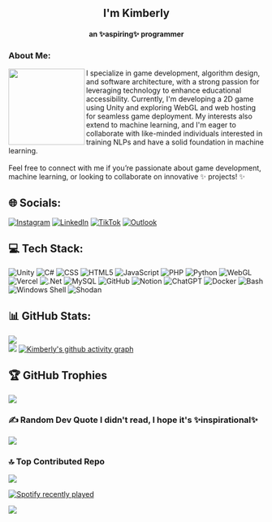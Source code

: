 <h2 align="center">I'm Kimberly</h2>
<h4 align="center">an ✨aspiring✨ programmer</h4>
<h3>About Me:</h3>

<img align="left" height="150" src="https://i.pinimg.com/564x/07/b2/c0/07b2c0385936174d0961e1e2f71f66b1.jpg"  />

I specialize in game development, algorithm design, and software architecture, with a strong passion for leveraging technology to enhance educational accessibility. Currently, I'm developing a 2D game using Unity and exploring WebGL and web hosting for seamless game deployment. My interests also extend to machine learning, and I'm eager to collaborate with like-minded individuals interested in training NLPs and have a solid foundation in machine learning.<br><br>Feel free to connect with me if you’re passionate about game development, machine learning, or looking to collaborate on innovative ✨ projects! ✨


## 🌐 Socials:
[![Instagram](https://img.shields.io/badge/Instagram-%23E4405F.svg?logo=Instagram&logoColor=white)](https://instagram.com/kmbrly.wav) [![LinkedIn](https://img.shields.io/badge/LinkedIn-%230077B5.svg?logo=linkedin&logoColor=white)](https://linkedin.com/in/kimberlydawap) [![TikTok](https://img.shields.io/badge/TikTok-%23000000.svg?logo=TikTok&logoColor=white)](https://tiktok.com/@kmbrly.wav) [![Outlook](https://img.shields.io/badge/Outlook-%23000000.svg?logo=microsoftoutlook&logoColor=white)](mailto:cljsterskim@outlook.com)

## 💻 Tech Stack:
![Unity](https://img.shields.io/badge/Unity-%23000000.svg?style=for-the-badge&logo=unity&logoColor=white) 
![C#](https://img.shields.io/badge/c%23-%23239120.svg?style=for-the-badge&logo=csharp&logoColor=white) 
![CSS](https://img.shields.io/badge/CSS-%231572B6.svg?style=for-the-badge&logo=css3&logoColor=white) 
![HTML5](https://img.shields.io/badge/html5-%23E34F26.svg?style=for-the-badge&logo=html5&logoColor=white) 
![JavaScript](https://img.shields.io/badge/javascript-%23323330.svg?style=for-the-badge&logo=javascript&logoColor=%23F7DF1E) 
![PHP](https://img.shields.io/badge/php-%23777BB4.svg?style=for-the-badge&logo=php&logoColor=white) 
![Python](https://img.shields.io/badge/python-3670A0?style=for-the-badge&logo=python&logoColor=ffdd54) 
![WebGL](https://img.shields.io/badge/WebGL-990000?logo=webgl&logoColor=white&style=for-the-badge) 
![Vercel](https://img.shields.io/badge/vercel-%23000000.svg?style=for-the-badge&logo=vercel&logoColor=white) 
![.Net](https://img.shields.io/badge/.NET-5C2D91?style=for-the-badge&logo=.net&logoColor=white) 
![MySQL](https://img.shields.io/badge/mysql-4479A1.svg?style=for-the-badge&logo=mysql&logoColor=white) 
![GitHub](https://img.shields.io/badge/github-%23121011.svg?style=for-the-badge&logo=github&logoColor=white) 
![Notion](https://img.shields.io/badge/Notion-%23000000.svg?style=for-the-badge&logo=notion&logoColor=white) 
![ChatGPT](https://img.shields.io/badge/ChatGPT-%23000000.svg?style=for-the-badge&logo=openai&logoColor=white) 
![Docker](https://img.shields.io/badge/docker-%23000000.svg?style=for-the-badge&logo=docker&logoColor=white) 
![Bash](https://img.shields.io/badge/bash-%234EAA25.svg?style=for-the-badge&logo=gnu-bash&logoColor=white) 
![Windows Shell](https://img.shields.io/badge/windows%20shell-%23000.svg?style=for-the-badge&logo=windows&logoColor=white) 
![Shodan](https://img.shields.io/badge/Shodan-%23FF0000.svg?style=for-the-badge&logo=shodan&logoColor=white)


## 📊 GitHub Stats:
![](https://github-readme-streak-stats.herokuapp.com/?user=k1mb3rlyie&theme=dark&hide_border=false)<br/>
![](https://github-readme-stats.vercel.app/api/top-langs/?username=k1mb3rlyie&theme=dark&hide_border=false&include_all_commits=true&count_private=true&layout=compact)
[![Kimberly's github activity graph](https://github-readme-activity-graph.vercel.app/graph?username=k1mb3rlyie&theme=cottoncandy)](https://github.com/k1mb3rlyie/github-readme-activity-graph)



## 🏆 GitHub Trophies
![](https://github-profile-trophy.vercel.app/?username=k1mb3rlyie&theme=radical&no-frame=true&no-bg=true&margin-w=4)

### ✍️ Random Dev Quote I didn't read, I hope it's ✨inspirational✨
![](https://quotes-github-readme.vercel.app/api?type=horizontal&theme=dark)

### 🔝 Top Contributed Repo
![](https://github-contributor-stats.vercel.app/api?username=k1mb3rlyie&limit=5&theme=dark&combine_all_yearly_contributions=true)

<a href="https://open.spotify.com/user/316w26pkt5oxqkdv3infgimtqofe">
    <img src="https://spotify-recently-played-readme.vercel.app/api?user=316w26pkt5oxqkdv3infgimtqofe&count=5&unique=true" alt="Spotify recently played"  />
</a>


[![](https://visitcount.itsvg.in/api?id=k1mb3rlyie&icon=0&color=5)](https://visitcount.itsvg.in)

<!-- Proudly created with GPRM ( https://gprm.itsvg.in ) -->
